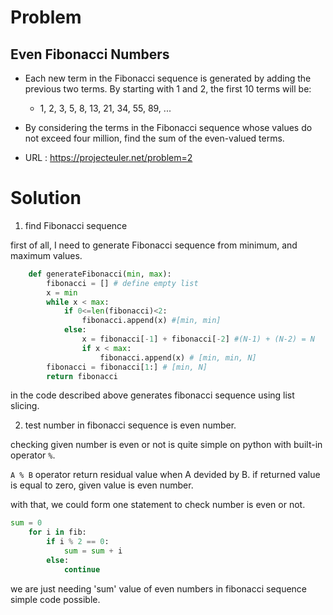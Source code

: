 # Problem
## Even Fibonacci Numbers
- Each new term in the Fibonacci sequence is generated by adding the previous two terms. By starting with 1 and 2, the first 10 terms will be:

    - 1, 2, 3, 5, 8, 13, 21, 34, 55, 89, ...

- By considering the terms in the Fibonacci sequence whose values do not exceed four million, find the sum of the even-valued terms.
- URL : https://projecteuler.net/problem=2
# Solution
1. find Fibonacci sequence

first of all, I need to generate Fibonacci sequence from minimum, and maximum values.

```python
    def generateFibonacci(min, max):
        fibonacci = [] # define empty list
        x = min
        while x < max:
            if 0<=len(fibonacci)<2:
                fibonacci.append(x) #[min, min]
            else:
                x = fibonacci[-1] + fibonacci[-2] #(N-1) + (N-2) = N
                if x < max:
                    fibonacci.append(x) # [min, min, N]
        fibonacci = fibonacci[1:] # [min, N]
        return fibonacci
```
in the code described above generates fibonacci sequence using list slicing.

2. test number in fibonacci sequence is even number.

checking given number is even or not is quite simple on python with built-in operator `%`. 

`A % B` operator return residual value when A devided by B. if returned value is equal to zero, given value is even number.

with that, we could form one statement to check number is even or not.

```python
sum = 0
    for i in fib:
        if i % 2 == 0:
            sum = sum + i
        else:
            continue
```

we are just needing 'sum' value of even numbers in fibonacci sequence simple code possible.
